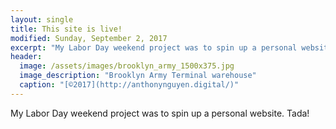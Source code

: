 ```yaml
---
layout: single
title: This site is live!
modified: Sunday, September 2, 2017
excerpt: "My Labor Day weekend project was to spin up a personal website. Tada!"
header:
  image: /assets/images/brooklyn_army_1500x375.jpg
  image_description: "Brooklyn Army Terminal warehouse"
  caption: "[©2017](http://anthonynguyen.digital/)"
---
```


My Labor Day weekend project was to spin up a personal website. Tada!